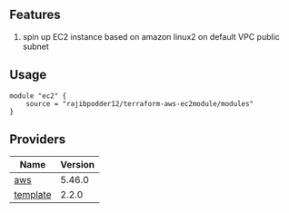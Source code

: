 ## Features
1. spin up EC2 instance based on amazon linux2 on default VPC public subnet

## Usage

```
module "ec2" {
    source = "rajibpodder12/terraform-aws-ec2module/modules"
}

```

## Providers

| Name | Version |
|------|---------|
| <a name="provider_aws"></a> [aws](#provider\_aws) | 5.46.0 |
| <a name="provider_template"></a> [template](#provider\_template) | 2.2.0 |